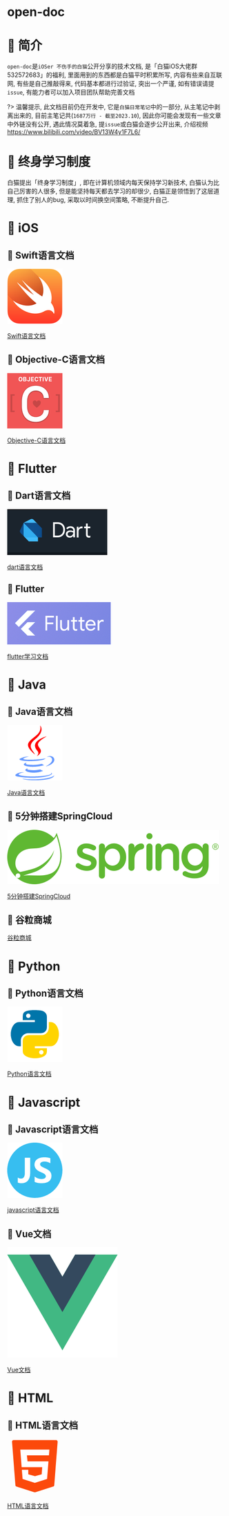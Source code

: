 # open-doc

# 🍎 简介

`open-doc`是`iOSer 不伤手的白猫`公开分享的技术文档, 是「白猫iOS大佬群 532572683」的福利, 里面用到的东西都是白猫平时积累所写, 内容有些来自互联网, 有些是自己推敲得来, 代码基本都进行过验证, 突出一个严谨, 如有错误请提`issue`, 有能力者可以加入项目团队帮助完善文档

?> 温馨提示, 此文档目前仍在开发中, 它是`白猫日常笔记`中的一部分, 从主笔记中剥离出来的, 目前主笔记共(`1687万行 - 截至2023.10`), 因此你可能会发现有一些文章中外链没有公开, 遇此情况莫着急, 提`issue`或白猫会逐步公开出来, 介绍视频 https://www.bilibili.com/video/BV13W4y1F7L6/

# 🍎 终身学习制度

白猫提出「终身学习制度」, 即在计算机领域内每天保持学习新技术, 白猫认为比自己厉害的人很多, 但是能坚持每天都去学习的却很少, 白猫正是领悟到了这层道理, 抓住了别人的bug, 采取以时间换空间策略,  不断提升自己.

# 🍎 iOS

## 🌲 Swift语言文档

![](0-language/swift/images/swift.png)

[Swift语言文档](0-language/swift/swift.md)

## 🌲 Objective-C语言文档


![](images/oc-icon.png)

[Objective-C语言文档](0-language/oc/oc.md)

# 🍎 Flutter

## 🌲 Dart语言文档

![](images/Pasted%20image%2020240121130056.png)

[dart语言文档](0-language/dart/dart.md)

## 🌲 Flutter

![](images/Pasted%20image%2020240121100403.png)

[flutter学习文档](3-program/mobile/flutter/flutter/flutter.md)

# 🍎 Java

## 🌲 Java语言文档

![](0-language/java/images/java-icon-128.png)

[Java语言文档](0-language/java/java.md)

## 🌲 5分钟搭建SpringCloud

![](images/spring-logo.svg)

[5分钟搭建SpringCloud](1-framework/java/spring/springcloud/SpringCloudMaven/SpringCloudMaven.md)

## 🌲 谷粒商城

[谷粒商城](6-project/gulimall/gulimall/gulimall.md)

# 🍎 Python

## 🌲 Python语言文档

![](0-language/python/images/python_icon_128.png)

[Python语言文档](0-language/python/python.md)

# 🍎 Javascript

## 🌲 Javascript语言文档

![](0-language/javascript/images/Javascript-icon-128.png)

[javascript语言文档](0-language/javascript/javascript.md)

## 🌲 Vue文档

![](images/Vue.js_Logo_2.svg)

[Vue文档](1-framework/javascript/vue/vue.md)

# 🍎 HTML

## 🌲 HTML语言文档

<svg t="1694325258338" class="icon" viewBox="0 0 1024 1024" version="1.1" xmlns="http://www.w3.org/2000/svg" p-id="4045" width="128" height="128"><path d="M89.088 59.392l62.464 803.84c1.024 12.288 9.216 22.528 20.48 25.6L502.784 993.28c6.144 2.048 12.288 2.048 18.432 0l330.752-104.448c11.264-4.096 19.456-14.336 20.48-25.6l62.464-803.84c1.024-17.408-12.288-31.744-29.696-31.744H118.784c-17.408 0-31.744 14.336-29.696 31.744z" fill="#FC490B" p-id="4046"></path><path d="M774.144 309.248h-409.6l12.288 113.664h388.096l-25.6 325.632-227.328 71.68-227.328-71.68-13.312-169.984h118.784v82.944l124.928 33.792 123.904-33.792 10.24-132.096H267.264L241.664 204.8h540.672z" fill="#FFFFFF" p-id="4047"></path></svg>

[HTML语言文档](0-language/html/html.md)
